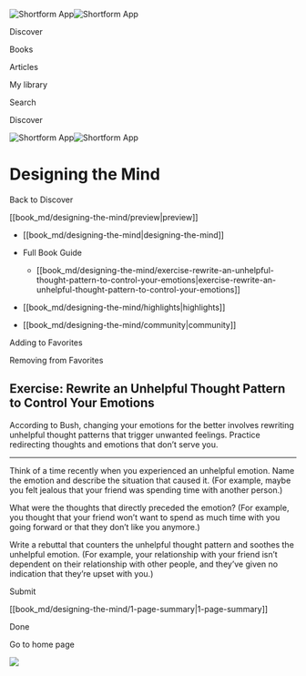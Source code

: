 ![Shortform App](/img/logo.36a2399e.svg)![Shortform App](/img/logo-dark.70c1b072.svg)

Discover

Books

Articles

My library

Search

Discover

![Shortform App](/img/logo.36a2399e.svg)![Shortform App](/img/logo-dark.70c1b072.svg)

# Designing the Mind

Back to Discover

[[book_md/designing-the-mind/preview|preview]]

  * [[book_md/designing-the-mind|designing-the-mind]]
  * Full Book Guide

    * [[book_md/designing-the-mind/exercise-rewrite-an-unhelpful-thought-pattern-to-control-your-emotions|exercise-rewrite-an-unhelpful-thought-pattern-to-control-your-emotions]]
  * [[book_md/designing-the-mind/highlights|highlights]]
  * [[book_md/designing-the-mind/community|community]]



Adding to Favorites 

Removing from Favorites 

## Exercise: Rewrite an Unhelpful Thought Pattern to Control Your Emotions

According to Bush, changing your emotions for the better involves rewriting unhelpful thought patterns that trigger unwanted feelings. Practice redirecting thoughts and emotions that don’t serve you.

* * *

Think of a time recently when you experienced an unhelpful emotion. Name the emotion and describe the situation that caused it. (For example, maybe you felt jealous that your friend was spending time with another person.)

What were the thoughts that directly preceded the emotion? (For example, you thought that your friend won’t want to spend as much time with you going forward or that they don’t like you anymore.)

Write a rebuttal that counters the unhelpful thought pattern and soothes the unhelpful emotion. (For example, your relationship with your friend isn’t dependent on their relationship with other people, and they’ve given no indication that they’re upset with you.)

Submit 

[[book_md/designing-the-mind/1-page-summary|1-page-summary]]

Done

Go to home page 

![](https://bat.bing.com/action/0?ti=56018282&Ver=2&mid=5980730f-3836-4d15-b975-ebc7ead8d71b&sid=49fff5b0636c11eeb9c611038afc8668&vid=4a005010636c11ee80c703d4c4a7acd5&vids=0&msclkid=N&pi=0&lg=en-US&sw=800&sh=600&sc=24&nwd=1&tl=Shortform%20%7C%20Designing%20the%20Mind&p=https%3A%2F%2Fwww.shortform.com%2Fapp%2Fbook%2Fdesigning-the-mind%2Fexercise-rewrite-an-unhelpful-thought-pattern-to-control-your-emotions&r=&lt=432&evt=pageLoad&sv=1&rn=370264)
